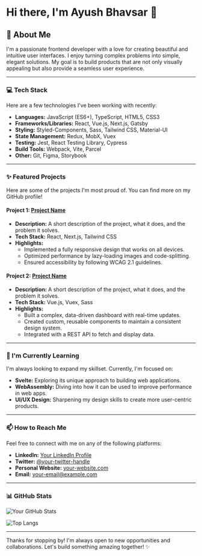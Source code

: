 # Hi there, I'm Ayush Bhavsar 👋

## 🚀 About Me
I'm a passionate frontend developer with a love for creating beautiful and intuitive user interfaces. I enjoy turning complex problems into simple, elegant solutions. My goal is to build products that are not only visually appealing but also provide a seamless user experience.

---

### 💻 Tech Stack
Here are a few technologies I've been working with recently:

*   **Languages:** JavaScript (ES6+), TypeScript, HTML5, CSS3
*   **Frameworks/Libraries:** React, Vue.js, Next.js, Gatsby
*   **Styling:** Styled-Components, Sass, Tailwind CSS, Material-UI
*   **State Management:** Redux, MobX, Vuex
*   **Testing:** Jest, React Testing Library, Cypress
*   **Build Tools:** Webpack, Vite, Parcel
*   **Other:** Git, Figma, Storybook

---

### ✨ Featured Projects
Here are some of the projects I'm most proud of. You can find more on my GitHub profile!

####  Project 1: [Project Name](link-to-project)
*   **Description:** A short description of the project, what it does, and the problem it solves.
*   **Tech Stack:** React, Next.js, Tailwind CSS
*   **Highlights:**
    *   Implemented a fully responsive design that works on all devices.
    *   Optimized performance by lazy-loading images and code-splitting.
    *   Ensured accessibility by following WCAG 2.1 guidelines.

#### Project 2: [Project Name](link-to-project)
*   **Description:** A short description of the project, what it does, and the problem it solves.
*   **Tech Stack:** Vue.js, Vuex, Sass
*   **Highlights:**
    *   Built a complex, data-driven dashboard with real-time updates.
    *   Created custom, reusable components to maintain a consistent design system.
    *   Integrated with a REST API to fetch and display data.

---

### 🌱 I'm Currently Learning
I'm always looking to expand my skillset. Currently, I'm focused on:

*   **Svelte:** Exploring its unique approach to building web applications.
*   **WebAssembly:** Diving into how it can be used to improve performance in web apps.
*   **UI/UX Design:** Sharpening my design skills to create more user-centric products.

---

### 📫 How to Reach Me
Feel free to connect with me on any of the following platforms:

*   **LinkedIn:** [Your LinkedIn Profile](https://www.linkedin.com/in/your-username)
*   **Twitter:** [@your-twitter-handle](https://twitter.com/your-twitter-handle)
*   **Personal Website:** [your-website.com](https://your-website.com)
*   **Email:** your-email@example.com

---

### 📊 GitHub Stats
![Your GitHub Stats](https://github-readme-stats.vercel.app/api?username=your-github-username&show_icons=true&theme=radical)

![Top Langs](https://github-readme-stats.vercel.app/api/top-langs/?username=your-github-username&layout=compact&theme=radical)

---

Thanks for stopping by! I'm always open to new opportunities and collaborations. Let's build something amazing together! ✨

